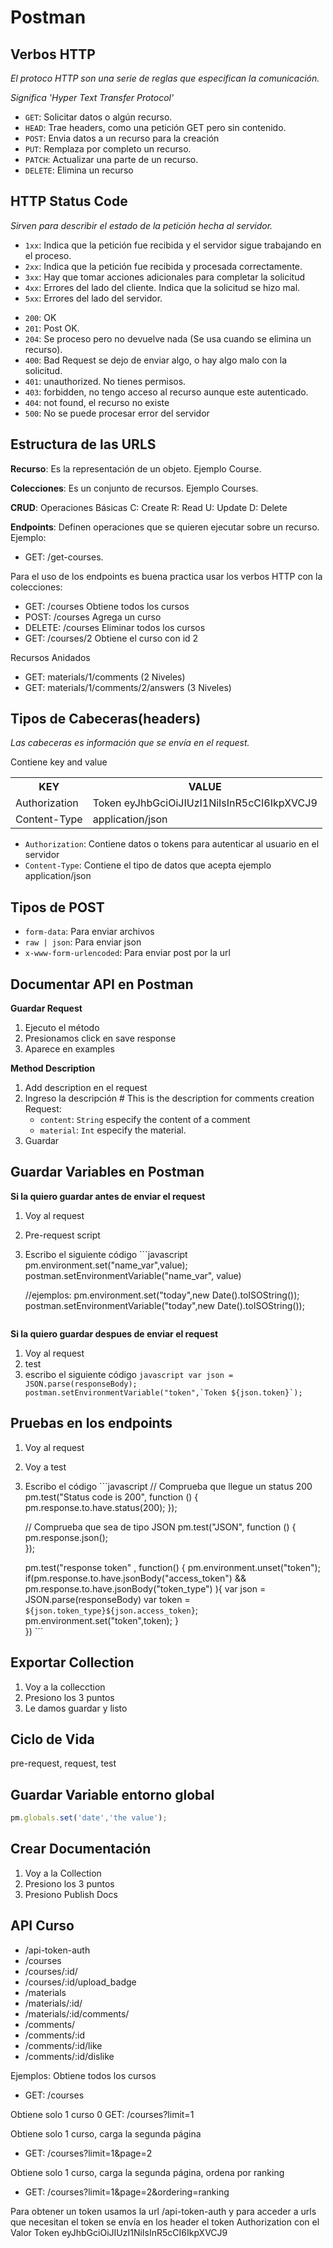 # Postman

## Verbos HTTP
_El protoco HTTP son una serie de reglas que especifican la comunicación._

_Significa 'Hyper Text Transfer Protocol'_

* `GET`: Solicitar datos o algún recurso.
* `HEAD`: Trae headers, como una petición GET pero sin contenido.
* `POST`: Envia datos a un recurso para la creación
* `PUT`: Remplaza por completo un recurso.
* `PATCH`: Actualizar una parte de un recurso.
* `DELETE`: Elimina un recurso

## HTTP Status Code
_Sirven para describir el estado de la petición hecha al servidor._

* `1xx`: Indica que la petición fue recibida y el servidor sigue trabajando en el proceso.
* `2xx`: Indica que la petición fue recibida y procesada correctamente.
* `3xx`: Hay que tomar acciones adicionales para completar la solicitud
* `4xx`: Errores del lado del cliente. Indica que la solicitud se hizo mal.
* `5xx`: Errores del lado del servidor.

- `200`: OK
- `201`: Post OK.
- `204`: Se proceso pero no devuelve nada (Se usa cuando se elimina un recurso).
- `400`: Bad Request se dejo de enviar algo, o hay algo malo con la solicitud.
- `401`: unauthorized. No tienes permisos.
- `403`: forbidden, no tengo acceso al recurso aunque este autenticado.
- `404`: not found, el recurso no existe
- `500`: No se puede procesar error del servidor

## Estructura de las URLS

**Recurso**: Es la representación de un objeto. Ejemplo Course.

**Colecciones**: Es un conjunto de recursos. Ejemplo Courses.

**CRUD**: Operaciones Básicas
	C: Create
	R: Read
	U: Update
	D: Delete
	
**Endpoints**:
Definen operaciones que se quieren ejecutar sobre un recurso. Ejemplo:  
- GET: /get-courses.

Para el uso de los endpoints es buena practica usar los verbos HTTP con la colecciones:
* GET: /courses Obtiene todos los cursos
* POST: /courses Agrega un curso
* DELETE: /courses Eliminar todos los cursos
* GET: /courses/2 Obtiene el curso con id 2

Recursos Anidados
* GET: materials/1/comments (2 Niveles)
* GET: materials/1/comments/2/answers (3 Niveles)

## Tipos de Cabeceras(headers)
_Las cabeceras es información que se envía en el request._

Contiene key and value
<table>
  <tr>
    <th>KEY</th>
    <th>VALUE</th>
  </tr>
  <tr>
    <td>Authorization</td>
    <td>Token eyJhbGciOiJIUzI1NiIsInR5cCI6IkpXVCJ9</td>
  </tr>
  <tr>
    <td>Content-Type</td>
    <td>application/json</td>
  </tr>
</table>

* `Authorization`: Contiene datos o tokens para autenticar al usuario en el servidor
* `Content-Type`: Contiene el tipo de datos que acepta ejemplo application/json

## Tipos de POST
* `form-data`: Para enviar archivos
* `raw | json`: Para enviar json
* `x-www-form-urlencoded`: Para enviar post por la url



## Documentar API en Postman
  **Guardar Request**
  1. Ejecuto el método
  2. Presionamos click en save response
  3. Aparece en examples

  **Method Description**
  1. Add description en el request
  2. Ingreso la descripción
    # This is the description for comments creation
    Request:
      - `content`: `String` especify the content of a comment
      - `material`: `Int` especify the material.
  3. Guardar

## Guardar Variables en Postman
  **Si la quiero guardar antes de enviar el request**
  1. Voy al request
  2. Pre-request script
  3. Escribo el siguiente código
    ```javascript
      pm.environment.set("name_var",value);
      postman.setEnvironmentVariable("name_var", value)

      //ejemplos:
      pm.environment.set("today",new Date().toISOString());
       postman.setEnvironmentVariable("today",new Date().toISOString());
     ```

  **Si la quiero guardar despues de enviar el request**
  1. Voy al request
  2. test
  3. escribo el siguiente código
    ```javascript
      var json = JSON.parse(responseBody);
      postman.setEnvironmentVariable("token",`Token ${json.token}`);
    ```

## Pruebas en los endpoints
  1. Voy al request
  2. Voy a test
  3. Escribo el código
    ```javascript
      // Comprueba que llegue un status 200
      pm.test("Status code is 200", function () {
          pm.response.to.have.status(200);
      });

      // Comprueba que sea de tipo JSON
      pm.test("JSON", function () {
          pm.response.json();   
      }); 


      pm.test("response token" , function() {
          pm.environment.unset("token");
        if(pm.response.to.have.jsonBody("access_token") && pm.response.to.have.jsonBody("token_type") ){
              var json = JSON.parse(responseBody)
              var token = `${json.token_type}${json.access_token}`;
              pm.environment.set("token",token);
        }    
      })
    ```
  
## Exportar Collection
  1. Voy a la collecction
  2. Presiono los 3 puntos
  3. Le damos guardar y listo

## Ciclo de Vida
  pre-request, request, test

## Guardar Variable entorno global
```javascript
pm.globals.set('date','the value');
```

## Crear Documentación
  1. Voy a la Collection
  2. Presiono los 3 puntos
  3. Presiono Publish Docs
## API Curso
- /api-token-auth
- /courses
- /courses/:id/
- /courses/:id/upload_badge
- /materials
- /materials/:id/
- /materials/:id/comments/
- /comments/
- /comments/:id
- /comments/:id/like
- /comments/:id/dislike



Ejemplos:
Obtiene todos los cursos
- GET: /courses

Obtiene solo 1 curso
0 GET: /courses?limit=1

Obtiene solo 1 curso, carga la segunda página 
- GET: /courses?limit=1&page=2 

Obtiene solo 1 curso, carga la segunda página, ordena por ranking
- GET: /courses?limit=1&page=2&ordering=ranking 



Para obtener un token usamos la url /api-token-auth
y para acceder a urls que necesitan el token se envía en los header el token
Authorization con el Valor Token eyJhbGciOiJIUzI1NiIsInR5cCI6IkpXVCJ9
